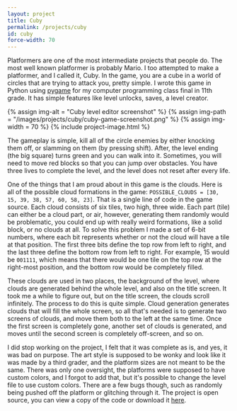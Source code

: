 ```yaml
---
layout: project
title: Cuby
permalink: /projects/cuby
id: cuby
force-width: 70
---
```

Platformers are one of the most intermediate projects that people do. The most well known platformer is probably Mario. I too attempted to make a platformer, and I called it, Cuby. In the game, you are a cube in a world of circles that are trying to attack you, pretty simple. I wrote this game in Python using [pygame](https://www.pygame.org/) for my computer programming class final in 11th grade. It has simple features like level unlocks, saves, a level creator.

{% assign img-alt = "Cuby level editor screenshot" %}
{% assign img-path = "/images/projects/cuby/cuby-game-screenshot.png" %}
{% assign img-width = 70 %}
{% include project-image.html %}

The gameplay is simple, kill all of the circle enemies by either knocking them off, or slamming on them (by pressing shift). After, the level ending (the big square) turns green and you can walk into it. Sometimes, you will need to move red blocks so that you can jump over obstacles. You have three lives to complete the level, and the level does not reset after every life.

One of the things that I am proud about in this game is the clouds. Here is all of the possible cloud formations in the game: `POSSIBLE_CLOUDS = [30, 15, 39, 38, 57, 60, 58, 23]`. That is a single line of code in the game source. Each cloud consists of six tiles, two high, three wide. Each part (tile) can either be a cloud part, or air, however, generating them randomly would be problematic, you could end up with really weird formations, like a solid block, or no clouds at all. To solve this problem I made a set of 6-bit numbers, where each bit represents whether or not the cloud will have a tile at that position. The first three bits define the top row from left to right, and the last three define the bottom row from left to right. For example, 15 would be `001111`, which means that there would be one tile on the top row at the right-most position, and the bottom row would be completely filled.

These clouds are used in two places, the background of the level, where clouds are generated behind the whole level, and also on the title screen. It took me a while to figure out, but on the title screen, the clouds scroll infinitely. The process to do this is quite simple. Cloud generation generates clouds that will fill the whole screen, so all that's needed is to generate two screens of clouds, and move them both to the left at the same time. Once the first screen is completely gone, another set of clouds is generated, and moves until the second screen is completely off-screen, and so on.

I did stop working on the project, I felt that it was complete as is, and yes, it was bad on purpose. The art style is supposed to be wonky and look like it was made by a third grader, and the platform sizes are not meant to be the same. There was only one oversight, the platforms were supposed to have custom colors, and I forgot to add that, but it's possible to change the level file to use custom colors. There are a few bugs though, such as randomly being pushed off the platform or glitching through it. The project is open source, you can view a copy of the code or download it [here](https://github.com/ArkinSolomon/cuby).
